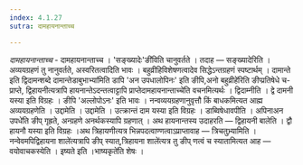 ```yaml
---
index: 4.1.27
sutra: दामहायनान्ताच्च

---
```

_दामहायनान्ताच्च_ - दामहायनान्ताच्च । 'सङ्ख्यादेः'ङी॑विति चानुवर्तते । तदाह — सङ्ख्यादेरिति । अव्ययग्रहणं तु नानुवर्तते, अस्वरितत्वादिति भावः । बहुव्रीहिविशेषणत्वादेव सिद्धेऽन्तग्रहणं स्पष्टार्थम् । दामान्ते इति द्विदामन्शब्दे दामान्तेडाबुभाभ्या॑मिति डापि 'अन उपधालोपिनः' इति ङीपि,अनो बहुव्रीहे॑रिति ङीप्प्रतिषेधे च-प्राप्ते, द्विहायनीत्यत्रापि हायनान्तेऽदन्तत्वाट्टापि प्राप्तेदामहायनान्ताच्चे॑ति वचनमित्यर्थः । द्विदाम्नीति । द्वे दामनी यस्या इति विग्रहः । ङीपि 'अल्लोपोऽनः' इति भावः । नन्वव्ययग्रहणानुवृत्तौ किं बाधकमित्यत आह्म अव्ययग्रहणेति । उद्दामेति । उद्दामेति । उत्क्रान्तं दाम यस्या इति विग्रहः । डाब्विषेधावपीति । अपिनाअन उपधे॑ति ङीप् गृह्रते, अन्ग्रहणे अनर्थकस्यापि ग्रहणात् । अथ हायनान्तस्य उदाहरति — द्विहायनी बालेति । द्वौ हायनौ यस्या इति विग्रहः ।अथ त्रिहायणीत्यत्र भिन्नपदत्वाण्णत्वाऽप्राप्तावाह — त्रिचतुभ्र्यामिति । नन्वेवमपिद्विहायना शाले॑त्यत्रापि ङीप् स्यात्,त्रिहायना शाले॑त्यत्र तु ङीप् णत्वं च स्यातामित्यत आह — वयोवाचकस्येति । इष्यते इति ।भाष्यकृते॑ति शेषः ।